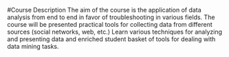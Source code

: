 #Course Description
The aim of the course is the application of data analysis from end to end in favor of troubleshooting in various fields.
The course will be presented practical tools for collecting data from different sources (social networks, web, etc.)
Learn various techniques for analyzing and presenting data and enriched student basket of tools for dealing with data mining tasks.